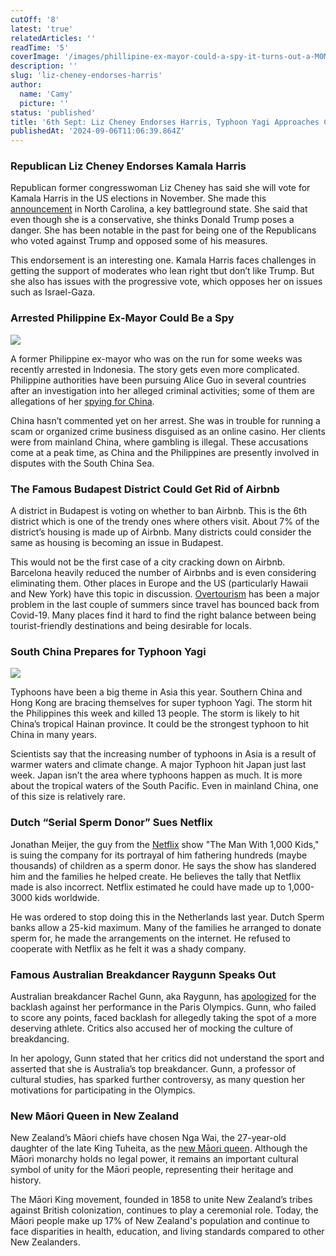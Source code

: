 ```yaml
---
cutOff: '8'
latest: 'true'
relatedArticles: ''
readTime: '5'
coverImage: '/images/phillipine-ex-mayor-could-a-spy-it-turns-out-a-M0MD.webp'
description: ''
slug: 'liz-cheney-endorses-harris'
author:
  name: 'Camy'
  picture: ''
status: 'published'
title: '6th Sept: Liz Cheney Endorses Harris, Typhoon Yagi Approaches China'
publishedAt: '2024-09-06T11:06:39.864Z'
---
```


### Republican Liz Cheney Endorses Kamala Harris

Republican former congresswoman Liz Cheney has said she will vote for Kamala Harris in the US elections in November. She made this [announcement](https://edition.cnn.com/2024/09/04/politics/liz-cheney-voting-kamala-harris/index.html) in North Carolina, a key battleground state. She said that even though she is a conservative, she thinks Donald Trump poses a danger. She has been notable in the past for being one of the Republicans who voted against Trump and opposed some of his measures.

This endorsement is an interesting one. Kamala Harris faces challenges in getting the support of moderates who lean right tbut don’t like Trump. But she also has issues with the progressive vote, which opposes her on issues such as Israel-Gaza.

### Arrested Philippine Ex-Mayor Could Be a Spy

![](/images/phillipine-ex-mayor-could-a-spy-it-turns-out-a-IwNj.webp)

A former Philippine ex-mayor who was on the run for some weeks was recently arrested in Indonesia. The story gets even more complicated. Philippine authorities have been pursuing Alice Guo in several countries after an investigation into her alleged criminal activities; some of them are allegations of her [spying for China](https://www.bbc.com/news/articles/c0mnyrm8739o).

China hasn’t commented yet on her arrest. She was in trouble for running a scam or organized crime business disguised as an online casino. Her clients were from mainland China, where gambling is illegal. These accusations come at a peak time, as China and the Philippines are presently involved in disputes with the South China Sea.

### The Famous Budapest District Could Get Rid of Airbnb

A district in Budapest is voting on whether to ban Airbnb. This is the 6th district which is one of the trendy ones where others visit. About 7% of the district’s housing is made up of Airbnb. Many districts could consider the same as housing is becoming an issue in Budapest.

This would not be the first case of a city cracking down on Airbnb. Barcelona heavily reduced the number of Airbnbs and is even considering eliminating them. Other places in Europe and the US (particularly Hawaii and New York) have this topic in discussion. [Overtourism](https://edition.cnn.com/travel/tourism-why-it-went-wrong/index.html) has been a major problem in the last couple of summers since travel has bounced back from Covid-19. Many places find it hard to find the right balance between being tourist-friendly destinations and being desirable for locals.

### South China Prepares for Typhoon Yagi

![](/images/southern-china---hong-kong-prepare-for-a-typhoon-a-QwOT.webp)

Typhoons have been a big theme in Asia this year. Southern China and Hong Kong are bracing themselves for super typhoon Yagi. The storm hit the Philippines this week and killed 13 people. The storm is likely to hit China’s tropical Hainan province. It could be the strongest typhoon to hit China in many years.

Scientists say that the increasing number of typhoons in Asia is a result of warmer waters and climate change. A major Typhoon hit Japan just last week. Japan isn’t the area where typhoons happen as much. It is more about the tropical waters of the South Pacific. Even in mainland China, one of this size is relatively rare.

### Dutch “Serial Sperm Donor” Sues Netflix

Jonathan Meijer, the guy from the [Netflix](https://www.dw.com/en/dutch-serial-sperm-donor-sues-sensationalist-netflix/a-70134557) show "The Man With 1,000 Kids," is suing the company for its portrayal of him fathering hundreds (maybe thousands) of children as a sperm donor. He says the show has slandered him and the families he helped create. He believes the tally that Netflix made is also incorrect. Netflix estimated he could have made up to 1,000-3000 kids worldwide.

He was ordered to stop doing this in the Netherlands last year. Dutch Sperm banks allow a 25-kid maximum. Many of the families he arranged to donate sperm for, he made the arrangements on the internet. He refused to cooperate with Netflix as he felt it was a shady company.

### Famous Australian Breakdancer Raygunn Speaks Out

Australian breakdancer Rachel Gunn, aka Raygunn, has [apologized](https://news.sky.com/story/raygun-australian-breakdancer-rachael-gunn-apologises-for-backlash-after-performance-at-paris-olympics-13209620) for the backlash against her performance in the Paris Olympics. Gunn, who failed to score any points, faced backlash for allegedly taking the spot of a more deserving athlete. Critics also accused her of mocking the culture of breakdancing.

In her apology, Gunn stated that her critics did not understand the sport and asserted that she is Australia’s top breakdancer. Gunn, a professor of cultural studies, has sparked further controversy, as many question her motivations for participating in the Olympics.

### New Māori Queen in New Zealand

New Zealand’s Māori chiefs have chosen Nga Wai, the 27-year-old daughter of the late King Tuheita, as the [new Māori queen](https://www.aljazeera.com/gallery/2024/9/5/maori-in-new-zealand-anoint-a-new-queen). Although the Māori monarchy holds no legal power, it remains an important cultural symbol of unity for the Māori people, representing their heritage and history.

The Māori King movement, founded in 1858 to unite New Zealand’s tribes against British colonization, continues to play a ceremonial role. Today, the Māori people make up 17% of New Zealand's population and continue to face disparities in health, education, and living standards compared to other New Zealanders.